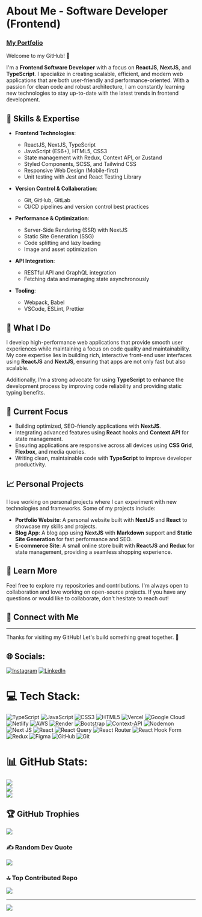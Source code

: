 # About Me - Software Developer (Frontend)

### [My Portfolio](https://amit-thakur-portfolio.vercel.app/)

Welcome to my GitHub! 👋

I'm a **Frontend Software Developer** with a focus on **ReactJS**, **NextJS**, and **TypeScript**. I specialize in creating scalable, efficient, and modern web applications that are both user-friendly and performance-oriented. With a passion for clean code and robust architecture, I am constantly learning new technologies to stay up-to-date with the latest trends in frontend development.

## 🔧 Skills & Expertise

- **Frontend Technologies**:  
  - ReactJS, NextJS, TypeScript  
  - JavaScript (ES6+), HTML5, CSS3  
  - State management with Redux, Context API, or Zustand  
  - Styled Components, SCSS, and Tailwind CSS  
  - Responsive Web Design (Mobile-first)  
  - Unit testing with Jest and React Testing Library  

- **Version Control & Collaboration**:  
  - Git, GitHub, GitLab  
  - CI/CD pipelines and version control best practices

- **Performance & Optimization**:  
  - Server-Side Rendering (SSR) with NextJS  
  - Static Site Generation (SSG)  
  - Code splitting and lazy loading  
  - Image and asset optimization

- **API Integration**:  
  - RESTful API and GraphQL integration  
  - Fetching data and managing state asynchronously

- **Tooling**:  
  - Webpack, Babel  
  - VSCode, ESLint, Prettier  

## 🚀 What I Do

I develop high-performance web applications that provide smooth user experiences while maintaining a focus on code quality and maintainability. My core expertise lies in building rich, interactive front-end user interfaces using **ReactJS** and **NextJS**, ensuring that apps are not only fast but also scalable.

Additionally, I'm a strong advocate for using **TypeScript** to enhance the development process by improving code reliability and providing static typing benefits.

## 🌱 Current Focus

- Building optimized, SEO-friendly applications with **NextJS**.
- Integrating advanced features using **React** hooks and **Context API** for state management.
- Ensuring applications are responsive across all devices using **CSS Grid**, **Flexbox**, and media queries.
- Writing clean, maintainable code with **TypeScript** to improve developer productivity.

## 📈 Personal Projects

I love working on personal projects where I can experiment with new technologies and frameworks. Some of my projects include:

- **Portfolio Website**: A personal website built with **NextJS** and **React** to showcase my skills and projects.
- **Blog App**: A blog app using **NextJS** with **Markdown** support and **Static Site Generation** for fast performance and SEO.
- **E-commerce Site**: A small online store built with **ReactJS** and **Redux** for state management, providing a seamless shopping experience.

## 📝 Learn More

Feel free to explore my repositories and contributions. I'm always open to collaboration and love working on open-source projects. If you have any questions or would like to collaborate, don't hesitate to reach out!

## 🤝 Connect with Me

<!--- LinkedIn: [https://www.linkedin.com/in/yourprofile](https://www.linkedin.com/in/yourprofile)
- Email: [youremail@example.com]
- Website/Portfolio: [https://yourportfolio.com](https://yourportfolio.com)
-->
---

Thanks for visiting my GitHub! Let's build something great together. 🚀

## 🌐 Socials:
[![Instagram](https://img.shields.io/badge/Instagram-%23E4405F.svg?logo=Instagram&logoColor=white)](https://instagram.com/thakuramit) [![LinkedIn](https://img.shields.io/badge/LinkedIn-%230077B5.svg?logo=linkedin&logoColor=white)](https://linkedin.com/in/linkedin.com) 

# 💻 Tech Stack:
![TypeScript](https://img.shields.io/badge/typescript-%23007ACC.svg?style=for-the-badge&logo=typescript&logoColor=white) ![JavaScript](https://img.shields.io/badge/javascript-%23323330.svg?style=for-the-badge&logo=javascript&logoColor=%23F7DF1E) ![CSS3](https://img.shields.io/badge/css3-%231572B6.svg?style=for-the-badge&logo=css3&logoColor=white) ![HTML5](https://img.shields.io/badge/html5-%23E34F26.svg?style=for-the-badge&logo=html5&logoColor=white) ![Vercel](https://img.shields.io/badge/vercel-%23000000.svg?style=for-the-badge&logo=vercel&logoColor=white) ![Google Cloud](https://img.shields.io/badge/GoogleCloud-%234285F4.svg?style=for-the-badge&logo=google-cloud&logoColor=white) ![Netlify](https://img.shields.io/badge/netlify-%23000000.svg?style=for-the-badge&logo=netlify&logoColor=#00C7B7) ![AWS](https://img.shields.io/badge/AWS-%23FF9900.svg?style=for-the-badge&logo=amazon-aws&logoColor=white) ![Render](https://img.shields.io/badge/Render-%46E3B7.svg?style=for-the-badge&logo=render&logoColor=white) ![Bootstrap](https://img.shields.io/badge/bootstrap-%238511FA.svg?style=for-the-badge&logo=bootstrap&logoColor=white) ![Context-API](https://img.shields.io/badge/Context--Api-000000?style=for-the-badge&logo=react) ![Nodemon](https://img.shields.io/badge/NODEMON-%23323330.svg?style=for-the-badge&logo=nodemon&logoColor=%BBDEAD) ![Next JS](https://img.shields.io/badge/Next-black?style=for-the-badge&logo=next.js&logoColor=white) ![React](https://img.shields.io/badge/react-%2320232a.svg?style=for-the-badge&logo=react&logoColor=%2361DAFB) ![React Query](https://img.shields.io/badge/-React%20Query-FF4154?style=for-the-badge&logo=react%20query&logoColor=white) ![React Router](https://img.shields.io/badge/React_Router-CA4245?style=for-the-badge&logo=react-router&logoColor=white) ![React Hook Form](https://img.shields.io/badge/React%20Hook%20Form-%23EC5990.svg?style=for-the-badge&logo=reacthookform&logoColor=white) ![Redux](https://img.shields.io/badge/redux-%23593d88.svg?style=for-the-badge&logo=redux&logoColor=white) ![Figma](https://img.shields.io/badge/figma-%23F24E1E.svg?style=for-the-badge&logo=figma&logoColor=white) ![GitHub](https://img.shields.io/badge/github-%23121011.svg?style=for-the-badge&logo=github&logoColor=white) ![Git](https://img.shields.io/badge/git-%23F05033.svg?style=for-the-badge&logo=git&logoColor=white)
# 📊 GitHub Stats:
![](https://github-readme-stats.vercel.app/api?username=Thakuramit4168&theme=dark&hide_border=false&include_all_commits=true&count_private=true)<br/>
![](https://github-readme-streak-stats.herokuapp.com/?user=Thakuramit4168&theme=dark&hide_border=false)<br/>
![](https://github-readme-stats.vercel.app/api/top-langs/?username=Thakuramit4168&theme=dark&hide_border=false&include_all_commits=true&count_private=true&layout=compact)

## 🏆 GitHub Trophies
![](https://github-profile-trophy.vercel.app/?username=Thakuramit4168&theme=radical&no-frame=false&no-bg=true&margin-w=4)

### ✍️ Random Dev Quote
![](https://quotes-github-readme.vercel.app/api?type=horizontal&theme=radical)

### 🔝 Top Contributed Repo
![](https://github-contributor-stats.vercel.app/api?username=Thakuramit4168&limit=5&theme=dark&combine_all_yearly_contributions=true)

---
[![](https://visitcount.itsvg.in/api?id=Thakuramit4168&icon=0&color=0)](https://visitcount.itsvg.in)

<!-- Proudly created with GPRM ( https://gprm.itsvg.in ) -->
<!---
Thakuramit4168/Thakuramit4168 is a ✨ special ✨ repository because its `README.md` (this file) appears on your GitHub profile.
You can click the Preview link to take a look at your changes.
--->
